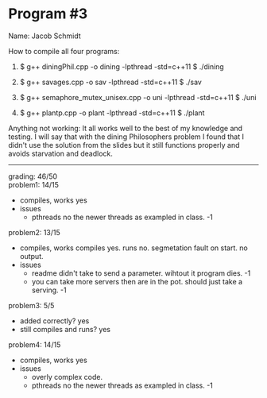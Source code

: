 # Program #3

Name: Jacob Schmidt

How to compile all four programs:
  1. $ g++ diningPhil.cpp -o dining -lpthread -std=c++11 
     $ ./dining
     
  2. $ g++ savages.cpp -o sav -lpthread -std=c++11
     $ ./sav

  3. $ g++ semaphore_mutex_unisex.cpp -o uni -lpthread -std=c++11
     $ ./uni

  4. $ g++ plantp.cpp -o plant -lpthread -std=c++11
     $ ./plant

Anything not working:
 It all works well to the best of my knowledge and testing.
 I will say that with the dining Philosophers problem I found that I 
 didn't use the solution from the slides but it still functions properly
 and avoids starvation and deadlock.

---

grading: 46/50<BR>
problem1: 14/15<BR>
  * compiles, works yes
  * issues
    * pthreads no the newer threads as exampled in class. -1

problem2: 13/15<BR>
  * compiles, works compiles yes.  runs no.  segmetation fault on start.  no output.
  * issues
    * readme didn't take to send a parameter. wihtout it program dies. -1
    * you can take more servers then are in the pot.  should just take a serving. -1

problem3: 5/5<BR>
  * added correctly? yes
  * still compiles and runs? yes

problem4: 14/15<BR>
  * compiles, works yes
  * issues
    * overly complex code.
    * pthreads no the newer threads as exampled in class. -1
